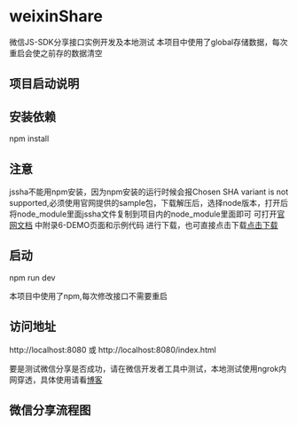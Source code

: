 # weixinShare
微信JS-SDK分享接口实例开发及本地测试
本项目中使用了global存储数据，每次重启会使之前存的数据清空

## 项目启动说明

## 安装依赖

npm install 

## 注意
jssha不能用npm安装，因为npm安装的运行时候会报Chosen SHA variant is not supported,必须使用官网提供的sample包，下载解压后，选择node版本，打开后将node_module里面jssha文件复制到项目内的node_module里面即可 可打开[官网文档](https://developers.weixin.qq.com/doc/offiaccount/OA_Web_Apps/JS-SDK.html)
中附录6-DEMO页面和示例代码 进行下载，也可直接点击下载[点击下载](http://demo.open.weixin.qq.com/jssdk/sample.zip )
## 启动

npm run dev 

本项目中使用了npm,每次修改接口不需要重启

## 访问地址

http://localhost:8080  或 http://localhost:8080/index.html

要是测试微信分享是否成功，请在微信开发者工具中测试，本地测试使用ngrok内网穿透，具体使用请看[博客](https://blog.csdn.net/wen_j/article/details/107026899)


## 微信分享流程图
